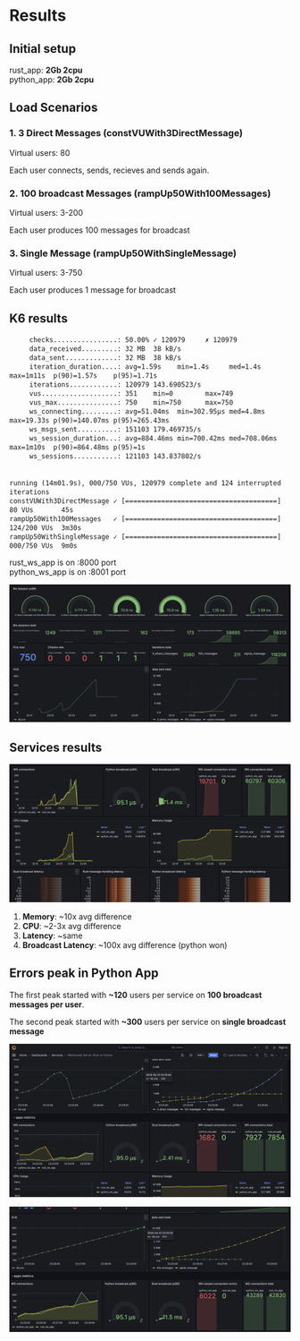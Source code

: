 # Results

## Initial setup

rust_app: **2Gb 2cpu** \
python_app: **2Gb 2cpu**

## Load Scenarios

### 1. 3 Direct Messages (constVUWith3DirectMessage)

Virtual users: 80

Each user connects, sends, recieves and sends again.

### 2. 100 broadcast Messages (rampUp50With100Messages)

Virtual users: 3-200

Each user produces 100 messages for broadcast

### 3. Single Message (rampUp50WithSingleMessage)

Virtual users: 3-750

Each user produces 1 message for broadcast

## K6 results

```
     checks................: 50.00% ✓ 120979     ✗ 120979
     data_received.........: 32 MB  38 kB/s
     data_sent.............: 32 MB  38 kB/s
     iteration_duration....: avg=1.59s    min=1.4s     med=1.4s     max=1m11s  p(90)=1.57s    p(95)=1.71s
     iterations............: 120979 143.690523/s
     vus...................: 351    min=0        max=749
     vus_max...............: 750    min=750      max=750
     ws_connecting.........: avg=51.04ms  min=302.95µs med=4.8ms    max=19.33s p(90)=140.07ms p(95)=265.43ms
     ws_msgs_sent..........: 151103 179.469735/s
     ws_session_duration...: avg=884.46ms min=700.42ms med=708.06ms max=1m10s  p(90)=864.48ms p(95)=1s
     ws_sessions...........: 121103 143.837802/s


running (14m01.9s), 000/750 VUs, 120979 complete and 124 interrupted iterations
constVUWith3DirectMessage ✓ [======================================] 80 VUs       45s
rampUp50With100Messages   ✓ [======================================] 124/200 VUs  3m30s
rampUp50WithSingleMessage ✓ [======================================] 000/750 VUs  9m0s
```

rust_ws_app is on :8000 port \
python_ws_app is on :8001 port

![k6 results](/results/screenshot_results_k6.png)

## Services results

![results](/results/screenshot_results.png)

1. **Memory**: ~10x avg difference
2. **CPU**: ~2-3x avg difference
3. **Latency**: ~same
4. **Broadcast Latency**: ~100x avg difference (python won)

## Errors peak in Python App

The first peak started with **~120** users per service on **100 broadcast messages per user**.

The second peak started with **~300** users per service on **single broadcast message**

![python peak](/results/screenshot_peak.png)

![python peak2](/results/screenshot_peak2.png)

